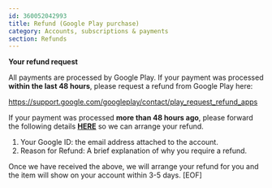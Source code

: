 ```yaml
---
id: 360052042993
title: Refund (Google Play purchase)
category: Accounts, subscriptions & payments
section: Refunds 
---
```

**Your refund request**

All payments are processed by Google Play. If your payment was processed **within the last 48 hours**, please request a refund from Google Play here:

<https://support.google.com/googleplay/contact/play_request_refund_apps>

If your payment was processed **more than 48 hours ago**, please forward the following details **[HERE](https://help.studycat.com/hc/en-gb/requests/new)** so we can arrange your refund.

1. Your Google ID: the email address attached to the account.
2. Reason for Refund: A brief explanation of why you require a refund.

Once we have received the above, we will arrange your refund for you and the item will show on your account within 3-5 days.
[EOF]